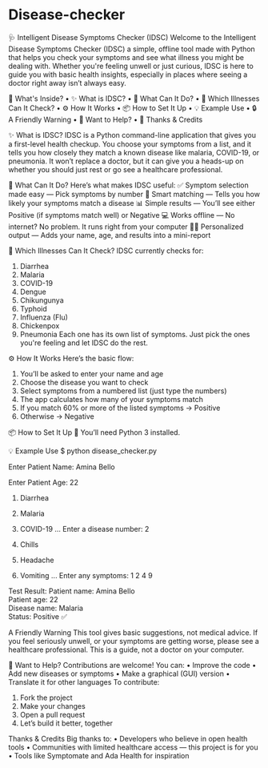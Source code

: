 # Disease-checker

🩺 Intelligent Disease Symptoms Checker (IDSC)
Welcome to the Intelligent Disease Symptoms Checker (IDSC)  a simple, offline tool made with Python that helps you check your symptoms and see what illness you might be dealing with. Whether you're feeling unwell or just curious, IDSC is here to guide you with basic health insights, especially in places where seeing a doctor right away isn’t always easy.

📖 What's Inside?
•	✨ What is IDSC?
•	🧰 What Can It Do?
•	🦠 Which Illnesses Can It Check?
•	⚙️ How It Works
•	📦 How to Set It Up
•	💡 Example Use
•	🔒 A Friendly Warning
•	🤝 Want to Help?
•	🙏 Thanks & Credits

✨ What is IDSC?
IDSC is a Python command-line application that gives you a first-level health checkup. You choose your symptoms from a list, and it tells you how closely they match a known disease like malaria, COVID-19, or pneumonia.
It won’t replace a doctor, but it can give you a heads-up on whether you should just rest or go see a healthcare professional.

🧰 What Can It Do?
Here’s what makes IDSC useful:
✅ Symptom selection made easy — Pick symptoms by number
🧠 Smart matching — Tells you how likely your symptoms match a disease
📊 Simple results — You’ll see either Positive (if symptoms match well) or Negative
💻 Works offline — No internet? No problem. It runs right from your computer
🧍‍♂️ Personalized output — Adds your name, age, and results into a mini-report

🦠 Which Illnesses Can It Check?
IDSC currently checks for:
1.	Diarrhea
2.	Malaria
3.	COVID-19
4.	Dengue
5.	Chikungunya
6.	Typhoid
7.	Influenza (Flu)
8.	Chickenpox
9.	Pneumonia
Each one has its own list of symptoms. Just pick the ones you're feeling and let IDSC do the rest.

⚙️ How It Works
Here’s the basic flow:
1.	You’ll be asked to enter your name and age
2.	Choose the disease you want to check
3.	Select symptoms from a numbered list (just type the numbers)
4.	The app calculates how many of your symptoms match
5.	If you match 60% or more of the listed symptoms → Positive
6.	Otherwise → Negative

📦 How to Set It Up
🐍 You’ll need Python 3 installed. 

💡 Example Use
$ python disease_checker.py

Enter Patient Name:
Amina Bello

Enter Patient Age:
22

1. Diarrhea
2. Malaria
3. COVID-19
...
Enter a disease number:
2

1. Chills
2. Headache
3. Vomiting
...
Enter any symptoms:
1
2
4
9

Test Result:
Patient name: Amina Bello  
Patient age: 22  
Disease name: Malaria  
Status: Positive ✅

 A Friendly Warning
This tool gives basic suggestions, not medical advice.
If you feel seriously unwell, or your symptoms are getting worse, please see a healthcare professional. This is a guide, not a doctor on your computer.

🤝 Want to Help?
Contributions are welcome! You can:
•	Improve the code
•	Add new diseases or symptoms
•	Make a graphical (GUI) version
•	Translate it for other languages
To contribute:
1.	Fork the project
2.	Make your changes
3.	Open a pull request
4.	Let’s build it better, together 


Thanks & Credits
Big thanks to:
•	Developers who believe in open health tools
•	Communities with limited healthcare access — this project is for you
•	Tools like Symptomate and Ada Health for inspiration


